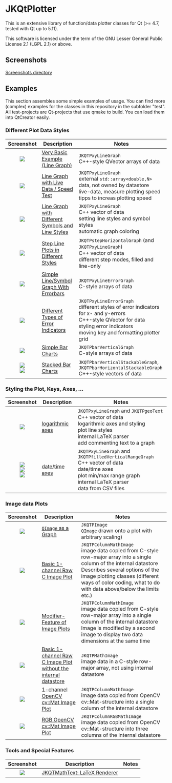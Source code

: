 # JKQtPlotter
This is an extensive library of function/data plotter classes for Qt (>= 4.7, tested with Qt up to 5.11).

This software is licensed under the term of the GNU Lesser General Public License 2.1 
(LGPL 2.1) or above. 

## Screenshots
[Screenshots directory](https://github.com/jkriege2/JKQtPlotter/tree/master/screenshots)


## Examples
This section assembles some simple examples of usage. 
You can find more (complex) examples for the classes in this repository in the subfolder "test". 
All test-projects are Qt-projects that use qmake to build. You can load them into QtCreator easily.

### Different Plot Data Styles

| Screenshot    | Description   | Notes         |
|:-------------:| ------------- | ------------- |
| [![](https://raw.githubusercontent.com/jkriege2/JKQtPlotter/master/screenshots/jkqtplotter_simpletest1_small.png)](https://github.com/jkriege2/JKQtPlotter/tree/master/test/jkqtplotter_simpletest) | [Very Basic Example (Line Graph)](https://github.com/jkriege2/JKQtPlotter/tree/master/test/jkqtplotter_simpletest) | `JKQTPxyLineGraph`<br/>C++-style QVector arrays of data |
| [![](https://raw.githubusercontent.com/jkriege2/JKQtPlotter/master/screenshots/jkqtplotter_simpletest_speed_small.png)](https://github.com/jkriege2/JKQtPlotter/tree/master/test/jkqtplotter_simpletest_speed) | [Line Graph with Live Data / Speed Test](https://github.com/jkriege2/JKQtPlotter/tree/master/test/jkqtplotter_simpletest_speed) | `JKQTPxyLineGraph`<br/>external `std::array<double,N>` data, not owned by datastore<br/>live-data, measure plotting speed<br/>tipps to increas plotting speed |
| [![](https://raw.githubusercontent.com/jkriege2/JKQtPlotter/master/screenshots/jkqtplotter_simpletest_symbols_and_styles_small.png)](https://github.com/jkriege2/JKQtPlotter/tree/master/test/jkqtplotter_simpletest_symbols_and_styles) | [Line Graph with Different Symbols and Line Styles](https://github.com/jkriege2/JKQtPlotter/tree/master/test/jkqtplotter_simpletest_symbols_and_styles) | `JKQTPxyLineGraph`<br/>C++ vector of data<br/>setting line styles and symbol styles<br/>automatic graph coloring |
| [![](https://raw.githubusercontent.com/jkriege2/JKQtPlotter/master/screenshots/jkqtplotter_simpletest_stepplots_small.png)](https://github.com/jkriege2/JKQtPlotter/tree/master/test/jkqtplotter_simpletest_stepplots) | [Step Line Plots in Different Styles](https://github.com/jkriege2/JKQtPlotter/tree/master/test/jkqtplotter_simpletest_stepplots) | `JKQTPstepHorizontalGraph` (and `JKQTPxyLineGraph`)<br/>C++ vector of data<br/>different step modes, filled and line-only |
| [![](https://raw.githubusercontent.com/jkriege2/JKQtPlotter/master/screenshots/jkqtplotter_simpletest_symbols_and_errors_small.png)](https://github.com/jkriege2/JKQtPlotter/tree/master/test/jkqtplotter_simpletest_symbols_and_errors) | [Simple Line/Symbol Graph With Errorbars](https://github.com/jkriege2/JKQtPlotter/tree/master/test/jkqtplotter_simpletest_symbols_and_errors) | `JKQTPxyLineErrorGraph`<br/>C-style arrays of data |
| [![](https://raw.githubusercontent.com/jkriege2/JKQtPlotter/master/screenshots/jkqtplotter_simpletest_errorbarstyles_small.png)](https://github.com/jkriege2/JKQtPlotter/tree/master/test/jkqtplotter_simpletest_errorbarstyles) | [Different Types of Error Indicators](https://github.com/jkriege2/JKQtPlotter/tree/master/test/jkqtplotter_simpletest_errorbarstyles) | `JKQTPxyLineErrorGraph`<br/>different styles of error indicators for x- and y-errors<br>C++-style QVector for data<br/>styling error indicators<br/>moving key and formatting plotter grid |
| [![](https://raw.githubusercontent.com/jkriege2/JKQtPlotter/master/screenshots/jkqtplotter_simpletest_barchart_small.png)](https://github.com/jkriege2/JKQtPlotter/tree/master/test/jkqtplotter_simpletest_barchart) | [Simple Bar Charts](https://github.com/jkriege2/JKQtPlotter/tree/master/test/jkqtplotter_simpletest_barchart) | `JKQTPbarVerticalGraph`<br/>C-style arrays of data |
| [![](https://raw.githubusercontent.com/jkriege2/JKQtPlotter/master/screenshots/JKQTPbarVerticalGraphStacked_small.png)<br>![](https://raw.githubusercontent.com/jkriege2/JKQtPlotter/master/screenshots/JKQTPbarHorizontalGraphStacked_small.png)](https://github.com/jkriege2/JKQtPlotter/tree/master/test/jkqtplotter_simpletest_stackedbars) | [Stacked Bar Charts](https://github.com/jkriege2/JKQtPlotter/tree/master/test/jkqtplotter_simpletest_stackedbars) | `JKQTPbarVerticalStackableGraph`, `JKQTPbarHorizontalStackableGraph`<br/>C++-style vectors of data |

### Styling the Plot, Keys, Axes, ...

| Screenshot    | Description   | Notes         |
|:-------------:| ------------- | ------------- |
| [![](https://raw.githubusercontent.com/jkriege2/JKQtPlotter/master/screenshots/jkqtplotter_simpletest_logaxes_small.png)](https://github.com/jkriege2/JKQtPlotter/tree/master/test/jkqtplotter_simpletest_logaxes) | [logarithmic axes](https://github.com/jkriege2/JKQtPlotter/tree/master/test/jkqtplotter_simpletest_logaxes) | `JKQTPxyLineGraph` and `JKQTPgeoText`<br/>C++ vector of data<br/>logarithmic axes and styling<br/>plot line styles<br/>internal LaTeX parser<br/>add commenting text to a graph |
| [![](https://raw.githubusercontent.com/jkriege2/JKQtPlotter/master/screenshots/jkqtplotter_simpletest_dateaxes_small.png)<br>![](https://raw.githubusercontent.com/jkriege2/JKQtPlotter/master/screenshots/jkqtplotter_simpletest_dateaxes_dates_small.png)<br>![](https://raw.githubusercontent.com/jkriege2/JKQtPlotter/master/screenshots/jkqtplotter_simpletest_dateaxes_timeaxis_small.png)](https://github.com/jkriege2/JKQtPlotter/tree/master/test/jkqtplotter_simpletest_dateaxes) | [date/time axes](https://github.com/jkriege2/JKQtPlotter/tree/master/test/jkqtplotter_simpletest_dateaxes) | `JKQTPxyLineGraph` and `JKQTPfilledVerticalRangeGraph`<br/>C++ vector of data<br/>date/time axes<br/>plot min/max range graph<br/>internal LaTeX parser<br/>data from CSV files |


### Image data Plots

| Screenshot    | Description   | Notes         |
|:-------------:| ------------- | ------------- |
| [![](https://raw.githubusercontent.com/jkriege2/JKQtPlotter/master/screenshots/jkqtplotter_simpletest_rgbimageplot_qt_small.png)](https://github.com/jkriege2/JKQtPlotter/tree/master/test/jkqtplotter_simpletest_rgbimageplot_qt) | [`QImage` as a Graph](https://github.com/jkriege2/JKQtPlotter/tree/master/test/jkqtplotter_simpletest_rgbimageplot_qt) | `JKQTPImage`<br/>`QImage` drawn onto a plot with arbitrary scaling) |
| [![](https://raw.githubusercontent.com/jkriege2/JKQtPlotter/master/screenshots/jkqtplotter_simpletest_imageplot_small.png)](https://github.com/jkriege2/JKQtPlotter/tree/master/test/jkqtplotter_simpletest_imageplot) | [Basic 1-channel Raw C Image Plot](https://github.com/jkriege2/JKQtPlotter/tree/master/test/jkqtplotter_simpletest_imageplot) | `JKQTPColumnMathImage`<br/>image data copied from C-style row-major array into a single column of the internal datastore<br>Describes several options of the image plotting classes (different ways of color coding, what to do with data above/below the limits etc.) |
| [![](https://raw.githubusercontent.com/jkriege2/JKQtPlotter/master/screenshots/jkqtplotter_simpletest_imageplot_modifier_small.png)](https://github.com/jkriege2/JKQtPlotter/tree/master/test/jkqtplotter_simpletest_imageplot_modifier) | [Modifier-Feature of Image Plots](https://github.com/jkriege2/JKQtPlotter/tree/master/test/jkqtplotter_simpletest_imageplot_modifier) | `JKQTPColumnMathImage`<br/>image data copied from C-style row-major array into a single column of the internal datastore<br>Image is modified by a second image to display two data dimensions at the same time |
| [![](https://raw.githubusercontent.com/jkriege2/JKQtPlotter/master/screenshots/jkqtplotter_simpletest_imageplot_nodatastore_small.png)](https://github.com/jkriege2/JKQtPlotter/tree/master/test/jkqtplotter_simpletest_imageplot_nodatastore) | [Basic 1-channel Raw C Image Plot<br>without the internal datastore](https://github.com/jkriege2/JKQtPlotter/tree/master/test/jkqtplotter_simpletest_imageplot_nodatastore) | `JKQTPMathImage`<br/>image data in a C-style row-major array, not using internal datastore |
| [![](https://raw.githubusercontent.com/jkriege2/JKQtPlotter/master/screenshots/jkqtplotter_simpletest_imageplot_opencv_small.png)](https://github.com/jkriege2/JKQtPlotter/tree/master/test/jkqtplotter_simpletest_imageplot_opencv) | [1-channel OpenCV cv::Mat Image Plot](https://github.com/jkriege2/JKQtPlotter/tree/master/test/jkqtplotter_simpletest_imageplot_opencv) | `JKQTPColumnMathImage`<br/>image data copied from OpenCV cv::Mat-structure into a single column of the internal datastore |
| [![](https://raw.githubusercontent.com/jkriege2/JKQtPlotter/master/screenshots/jkqtplotter_simpletest_rgbimageplot_opencv_small.png)](https://github.com/jkriege2/JKQtPlotter/tree/master/test/jkqtplotter_simpletest_rgbimageplot_opencv) | [RGB OpenCV cv::Mat Image Plot](https://github.com/jkriege2/JKQtPlotter/tree/master/test/jkqtplotter_simpletest_rgbimageplot_opencv) | `JKQTPColumnRGBMathImage`<br/>image data copied from OpenCV cv::Mat-structure into three columns of the internal datastore |

### Tools and Special Features

| Screenshot    | Description   | Notes         |
|:-------------:| ------------- | ------------- |
| [![](https://raw.githubusercontent.com/jkriege2/JKQtPlotter/master/screenshots/jkqtmathtext_simpletest_small.png)](https://github.com/jkriege2/JKQtPlotter/tree/master/test/jkqtmathtext_simpletest) | [JKQTMathText: LaTeX Renderer](https://github.com/jkriege2/JKQtPlotter/tree/master/test/jkqtmathtext_simpletest) |  |
